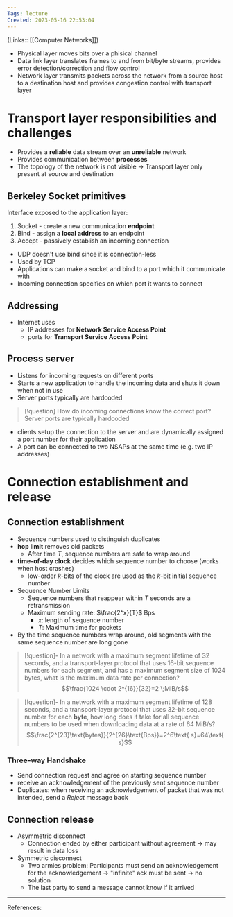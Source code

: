 ```yaml
---
Tags: lecture
Created: 2023-05-16 22:53:04
---
```

(Links:: [[Computer Networks]])
- Physical layer moves bits over a phisical channel
- Data link layer translates frames to and from bit/byte streams, provides error detection/correction and flow control
- Network layer transmits packets across the network from a source host to a destination host and provides congestion control with transport layer
# Transport layer responsibilities and challenges
- Provides a **reliable** data stream over an **unreliable** network
- Provides communication between **processes**
- The topology of the network is not visible -> Transport layer only present at source and destination
## Berkeley Socket primitives
Interface exposed to the application layer:
1. Socket - create a new communication **endpoint**
2. Bind - assign a **local address** to an endpoint
3. Accept - passively establish an incoming connection
- UDP doesn't use bind since it is connection-less
- Used by TCP
- Applications can make a socket and bind to a port which it communicate with
- Incoming connection specifies on which port it wants to connect
## Addressing
- Internet uses 
	- IP addresses for **Network Service Access Point**
	- ports for **Transport Service Access Point**
## Process server
- Listens for incoming requests on different ports
- Starts a new application to handle the incoming data and shuts it down when not in use
- Server ports typically are hardcoded

> [!question] How do incoming connections know the correct port?
> Server ports are typically hardcoded

- clients setup the connection to the server and are dynamically assigned a port number for their application
- A port can be connected to two NSAPs at the same time (e.g. two IP addresses)
# Connection establishment and release
## Connection establishment
- Sequence numbers used to distinguish duplicates
- **hop limit** removes old packets
	- After time $T$, sequence numbers are safe to wrap around
- **time-of-day clock** decides which sequence number to choose (works when host crashes)
	- low-order $k$-bits of the clock are used as the $k$-bit initial sequence number
- Sequence Number Limits
	- Sequence numbers that reappear within $T$ seconds are a retransmission
	- Maximum sending rate: $\frac{2^x}{T}$ Bps
		- $x$: length of sequence number
		- $T$: Maximum time for packets
- By the time sequence numbers wrap around, old segments with the same sequence number are long gone

> [!question]- In a network with a maximum segment lifetime of 32 seconds, and a transport-layer protocol that uses 16-bit sequence numbers for each segment, and has a maximum segment size of 1024 bytes, what is the maximum data rate per connection?
> $$\frac{1024 \cdot 2^{16}}{32}=2 \;MiB/s$$

> [!question]- In a network with a maximum segment lifetime of 128 seconds, and a transport-layer protocol that uses 32-bit sequence number for each **byte**, how long does it take for all sequence numbers to be used when downloading data at a rate of 64 MiB/s?
> $$\frac{2^{23}\text{bytes}}{2^{26}\text{Bps}}=2^6\text{ s}=64\text{ s}$$
### Three-way Handshake
- Send connection request and agree on starting sequence number
- receive an acknowledgement of the previously sent sequence number
- Duplicates: when receiving an acknowledgement of packet that was not intended, send a *Reject* message back
## Connection release
- Asymmetric disconnect
	- Connection ended by either participant without agreement -> may result in data loss
- Symmetric disconnect
	- Two armies problem: Participants must send an acknowledgement for the acknowledgement -> "infinite" ack must be sent -> no solution
	- The last party to send a message cannot know if it arrived

---
References: